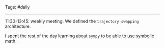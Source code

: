 Tags: #daily

---
11:30-13:45: weekly meeting. We defined the `trajectory swapping` architecture.

I spent the rest of the day learning about `sympy` to be able to use symbolic math.